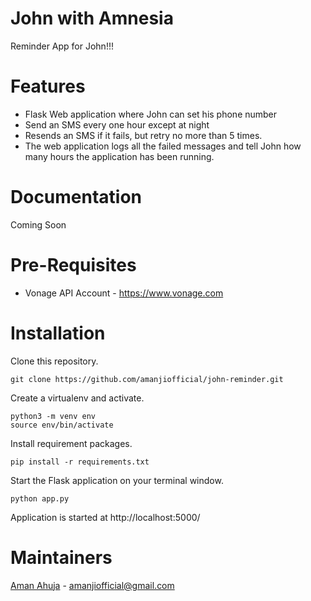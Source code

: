 # John with Amnesia

Reminder App for John!!!

# Features

* Flask Web application where John can set his phone number
* Send an SMS every one hour except at night
* Resends an SMS if it fails, but retry no more than 5 times.
* The web application logs all the failed messages and tell John how many hours the application has been running.

# Documentation

Coming Soon

# Pre-Requisites

* Vonage API Account - https://www.vonage.com

# Installation

Clone this repository.

    git clone https://github.com/amanjiofficial/john-reminder.git

Create a virtualenv and activate.

    python3 -m venv env
    source env/bin/activate

Install requirement packages.

    pip install -r requirements.txt

Start the Flask application on your terminal window.

    python app.py

Application is started at http://localhost:5000/

# Maintainers

[Aman Ahuja](https://github.com/amanjiofficial)  - amanjiofficial@gmail.com
